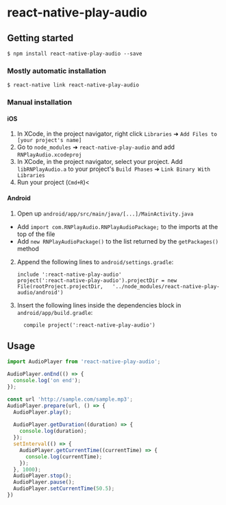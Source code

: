 
# react-native-play-audio

## Getting started

`$ npm install react-native-play-audio --save`

### Mostly automatic installation

`$ react-native link react-native-play-audio`

### Manual installation


#### iOS

1. In XCode, in the project navigator, right click `Libraries` ➜ `Add Files to [your project's name]`
2. Go to `node_modules` ➜ `react-native-play-audio` and add `RNPlayAudio.xcodeproj`
3. In XCode, in the project navigator, select your project. Add `libRNPlayAudio.a` to your project's `Build Phases` ➜ `Link Binary With Libraries`
4. Run your project (`Cmd+R`)<

#### Android

1. Open up `android/app/src/main/java/[...]/MainActivity.java`
  - Add `import com.RNPlayAudio.RNPlayAudioPackage;` to the imports at the top of the file
  - Add `new RNPlayAudioPackage()` to the list returned by the `getPackages()` method
2. Append the following lines to `android/settings.gradle`:
  	```
  	include ':react-native-play-audio'
  	project(':react-native-play-audio').projectDir = new File(rootProject.projectDir, 	'../node_modules/react-native-play-audio/android')
  	```
3. Insert the following lines inside the dependencies block in `android/app/build.gradle`:
  	```
      compile project(':react-native-play-audio')
  	```
## Usage
```javascript
import AudioPlayer from 'react-native-play-audio';

AudioPlayer.onEnd(() => {
  console.log('on end');
});

const url 'http://sample.com/sample.mp3';
AudioPlayer.prepare(url, () => {
  AudioPlayer.play();
    
  AudioPlayer.getDuration((duration) => {
    console.log(duration);
  });
  setInterval(() => {
    AudioPlayer.getCurrentTime((currentTime) => {
      console.log(currentTime);
    });
  }, 1000);
  AudioPlayer.stop();
  AudioPlayer.pause();
  AudioPlayer.setCurrentTime(50.5);
})